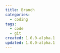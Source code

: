 ```yaml
---
title: Branch
categories:
  - coding
tags:
  - code
  - git
created: 1.0.0-alpha.1
updated: 1.0.0-alpha.1
---
```

